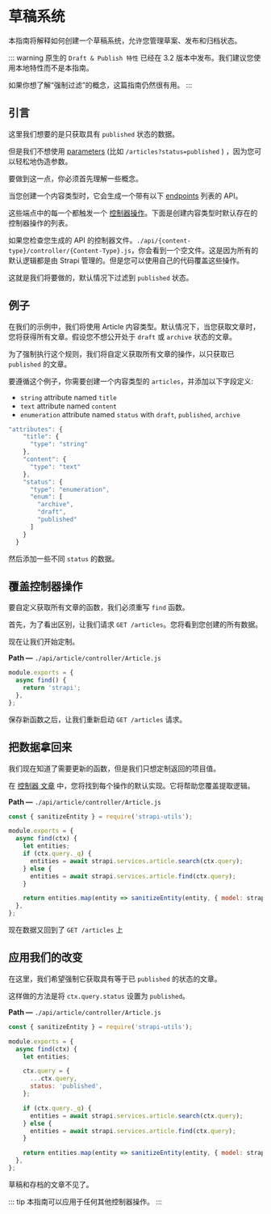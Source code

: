 # 草稿系统

本指南将解释如何创建一个草稿系统，允许您管理草案、发布和归档状态。

::: warning
原生的 `Draft & Publish 特性` 已经在 3.2 版本中发布。我们建议您使用本地特性而不是本指南。

如果你想了解“强制过滤”的概念，这篇指南仍然很有用。
:::

## 引言

这里我们想要的是只获取具有 `published` 状态的数据。

但是我们不想使用 [parameters](/developer-docs/latest/developer-resources/content-api/content-api.md#api-parameters) (比如 `/articles?status=published` ) ，因为您可以轻松地伪造参数。

要做到这一点，你必须首先理解一些概念。

当您创建一个内容类型时，它会生成一个带有以下 [endpoints](/developer-docs/latest/developer-resources/content-api/content-api.md#api-endpoints) 列表的 API。

这些端点中的每一个都触发一个 [控制器操作](/developer-docs/latest/development/backend-customization.md#controllers)。下面是创建内容类型时默认存在的控制器操作的列表。

如果您检查您生成的 API 的控制器文件。`./api/{content-type}/controller/{Content-Type}.js`，你会看到一个空文件。这是因为所有的默认逻辑都是由 Strapi 管理的。但是您可以使用自己的代码覆盖这些操作。

这就是我们将要做的，默认情况下过滤到 `published` 状态。

## 例子

在我们的示例中，我们将使用 Article 内容类型。默认情况下，当您获取文章时，您将获得所有文章。假设您不想公开处于 `draft` 或 `archive` 状态的文章。

为了强制执行这个规则，我们将自定义获取所有文章的操作，以只获取已 `published` 的文章。

要遵循这个例子，你需要创建一个内容类型的 `articles`，并添加以下字段定义:

- `string` attribute named `title`
- `text` attribute named `content`
- `enumeration` attribute named `status` with `draft`, `published`, `archive`

```js
"attributes": {
    "title": {
      "type": "string"
    },
    "content": {
      "type": "text"
    },
    "status": {
      "type": "enumeration",
      "enum": [
        "archive",
        "draft",
        "published"
      ]
    }
  }
```

然后添加一些不同 `status` 的数据。

## 覆盖控制器操作

要自定义获取所有文章的函数，我们必须重写 `find` 函数。

首先，为了看出区别，让我们请求 `GET /articles`。您将看到您创建的所有数据。

现在让我们开始定制。

**Path —** `./api/article/controller/Article.js`

```js
module.exports = {
  async find() {
    return 'strapi';
  },
};
```

保存新函数之后，让我们重新启动 `GET /articles` 请求。

## 把数据拿回来

我们现在知道了需要更新的函数，但是我们只想定制返回的项目值。

在 [控制器 文章](/developer-docs/latest/development/backend-customization.md#extending-a-model-controller) 中，您将找到每个操作的默认实现。它将帮助您覆盖提取逻辑。

**Path —** `./api/article/controller/Article.js`

```js
const { sanitizeEntity } = require('strapi-utils');

module.exports = {
  async find(ctx) {
    let entities;
    if (ctx.query._q) {
      entities = await strapi.services.article.search(ctx.query);
    } else {
      entities = await strapi.services.article.find(ctx.query);
    }

    return entities.map(entity => sanitizeEntity(entity, { model: strapi.models.article }));
  },
};
```

现在数据又回到了 `GET /articles` 上

## 应用我们的改变

在这里，我们希望强制它获取具有等于已 `published` 的状态的文章。

这样做的方法是将 `ctx.query.status` 设置为 `published`。

**Path —** `./api/article/controller/Article.js`

```js
const { sanitizeEntity } = require('strapi-utils');

module.exports = {
  async find(ctx) {
    let entities;

    ctx.query = {
      ...ctx.query,
      status: 'published',
    };

    if (ctx.query._q) {
      entities = await strapi.services.article.search(ctx.query);
    } else {
      entities = await strapi.services.article.find(ctx.query);
    }

    return entities.map(entity => sanitizeEntity(entity, { model: strapi.models.article }));
  },
};
```

草稿和存档的文章不见了。

::: tip
本指南可以应用于任何其他控制器操作。
:::
